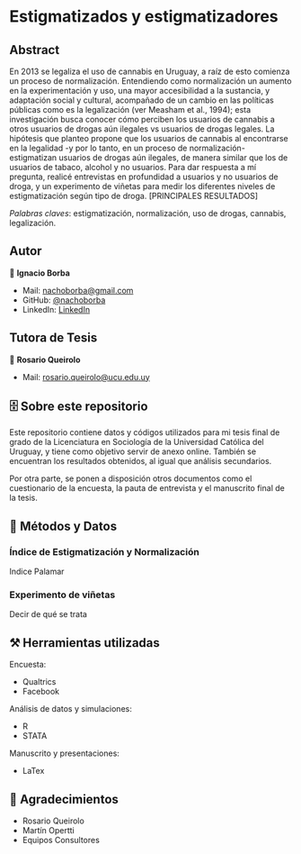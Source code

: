 
# Estigmatizados y estigmatizadores

## Abstract

En 2013 se legaliza el uso de cannabis en Uruguay, a raíz de esto comienza un proceso de normalización. Entendiendo como normalización un aumento en la experimentación y uso, una mayor accesibilidad a la sustancia, y adaptación social y cultural, acompañado de un cambio en las políticas públicas como es la legalización (ver Measham et al., 1994); esta investigación busca conocer cómo perciben los usuarios de cannabis a otros usuarios de drogas aún ilegales vs usuarios de drogas legales. La hipótesis que planteo propone que los usuarios de cannabis al encontrarse en la legalidad -y por lo tanto, en un proceso de normalización- estigmatizan usuarios de drogas aún ilegales, de manera similar que los de usuarios de tabaco, alcohol y no usuarios. Para dar respuesta a mí pregunta, realicé entrevistas en profundidad a usuarios y no usuarios de droga, y un experimento de viñetas para medir los diferentes niveles de estigmatización según tipo de droga. [PRINCIPALES RESULTADOS]

*Palabras claves*: estigmatización, normalización, uso de drogas, cannabis, legalización.

## Autor

👤 **Ignacio Borba**

- Mail: <nachoborba@gmail.com>
- GitHub: [@nachoborba](https://github.com/nachoborba)
- LinkedIn: [LinkedIn](https://www.linkedin.com/in/ignacio-borba-18250b170/)

## Tutora de Tesis

👤 **Rosario Queirolo**

- Mail: <rosario.queirolo@ucu.edu.uy>

## 🗄️ Sobre este repositorio

Este repositorio contiene datos y códigos utilizados para mi tesis final de grado de la Licenciatura en Sociología de la Universidad Católica del Uruguay, y tiene como objetivo servir de anexo online. También se encuentran los resultados obtenidos, al igual que análisis secundarios. 

Por otra parte, se ponen a disposición otros documentos como el cuestionario de la encuesta, la pauta de entrevista y el manuscrito final de la tesis.

## 🔬 Métodos y Datos

### Índice de Estigmatización y Normalización

Indice Palamar

### Experimento de viñetas

Decir de qué se trata

## ⚒️ Herramientas utilizadas

Encuesta:
- Qualtrics
- Facebook

Análisis de datos y simulaciones:
- R
- STATA

Manuscrito y presentaciones:
- LaTex

## 🙏 Agradecimientos

- Rosario Queirolo
- Martín Opertti
- Equipos Consultores


